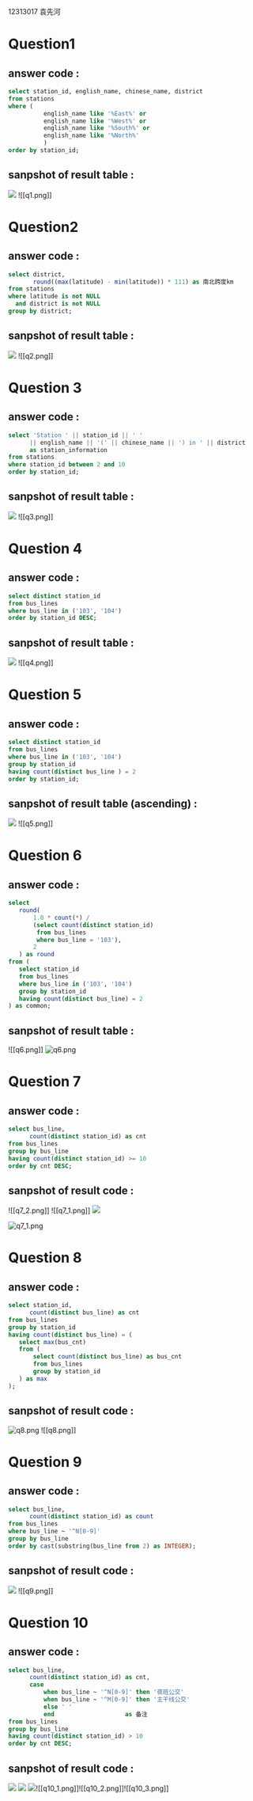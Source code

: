 12313017  袁先河
# Question1 
## answer code :
```sql
select station_id, english_name, chinese_name, district  
from stations  
where (  
          english_name like '%East%' or  
          english_name like '%West%' or  
          english_name like '%South%' or  
          english_name like '%North%'  
          )  
order by station_id;
```
## sanpshot of result table :
![](https://raw.githubusercontent.com/yuanxianhe/CS307/main/img%5Clab1q1.png)
![[q1.png]]
# Question2
## answer code :
```sql
select district,  
       round((max(latitude) - min(latitude)) * 111) as 南北跨度km  
from stations  
where latitude is not NULL  
  and district is not NULL  
group by district;
```
## sanpshot of result table :
![](https://raw.githubusercontent.com/yuanxianhe/CS307/main/img%5Clab1q2.png)
![[q2.png]]
# Question 3 
 ## answer code :
 ```sql
select 'Station ' || station_id || ' '  
       || english_name || '(' || chinese_name || ') in ' || district  
       as station_information  
from stations  
where station_id between 2 and 10  
order by station_id;
```
## sanpshot of result table :
![](https://raw.githubusercontent.com/yuanxianhe/CS307/main/img%5Clab1q3.png)
![[q3.png]]
# Question 4
## answer code :
 ```sql
select distinct station_id  
from bus_lines  
where bus_line in ('103', '104')  
order by station_id DESC;
```

## sanpshot of result table :
![](https://raw.githubusercontent.com/yuanxianhe/CS307/main/img%5Clab1q4.png)
![[q4.png]]
# Question 5
## answer code :
 ```sql
select distinct station_id  
from bus_lines  
where bus_line in ('103', '104')  
group by station_id  
having count(distinct bus_line ) = 2  
order by station_id;
```
## sanpshot of result table (ascending) :
![](https://raw.githubusercontent.com/yuanxianhe/CS307/main/img%5Clab1q5.png)
![[q5.png]]
# Question 6
## answer code :
 ```sql
select  
    round(  
        1.0 * count(*) /  
        (select count(distinct station_id)  
         from bus_lines  
         where bus_line = '103'),  
        2  
    ) as round  
from (  
    select station_id  
    from bus_lines  
    where bus_line in ('103', '104')  
    group by station_id  
    having count(distinct bus_line) = 2  
) as common;
```
## sanpshot of result table :
![[q6.png]]
![q6.png](https://raw.githubusercontent.com/yuanxianhe/CS307/main/img%5Clab1q6.png)

# Question 7
## answer code :
 ```sql
select bus_line,  
       count(distinct station_id) as cnt  
from bus_lines  
group by bus_line  
having count(distinct station_id) >= 10  
order by cnt DESC;
```
## sanpshot of result code :
![[q7_2.png]]
![[q7_1.png]]
![](https://raw.githubusercontent.com/yuanxianhe/CS307/main/img%5Clab1q7_2.png)

![q7_1.png](https://raw.githubusercontent.com/yuanxianhe/CS307/main/img%5Clab1q7_1.png)

# Question 8
## answer code :
 ```sql
select station_id,  
       count(distinct bus_line) as cnt  
from bus_lines  
group by station_id  
having count(distinct bus_line) = (  
    select max(bus_cnt)  
    from (  
        select count(distinct bus_line) as bus_cnt  
        from bus_lines  
        group by station_id  
    ) as max  
);
```
## sanpshot of result code :
![q8.png](https://raw.githubusercontent.com/yuanxianhe/CS307/main/img%5Clab1q8.png)
![[q8.png]]
# Question 9
## answer code :
 ```sql
select bus_line,  
       count(distinct station_id) as count  
from bus_lines  
where bus_line ~ '^N[0-9]'  
group by bus_line  
order by cast(substring(bus_line from 2) as INTEGER);
```
## sanpshot of result code :
![](https://raw.githubusercontent.com/yuanxianhe/CS307/main/img%5Clab1q9.png)
![[q9.png]]
# Question 10
## answer code :
 ```sql
select bus_line,  
       count(distinct station_id) as cnt,  
       case  
           when bus_line ~ '^N[0-9]' then '夜班公交'  
           when bus_line ~ '^M[0-9]' then '主干线公交'  
           else ' '  
           end                    as 备注  
from bus_lines  
group by bus_line  
having count(distinct station_id) > 10  
order by cnt DESC;
```
## sanpshot of result code :
![](https://raw.githubusercontent.com/yuanxianhe/CS307/main/img%5Clab1q10_1.png)
![](https://raw.githubusercontent.com/yuanxianhe/CS307/main/img%5Clab1q10_2.png)
![](https://raw.githubusercontent.com/yuanxianhe/CS307/main/img%5Clab1q10_3.png)![[q10_1.png]]![[q10_2.png]]![[q10_3.png]]